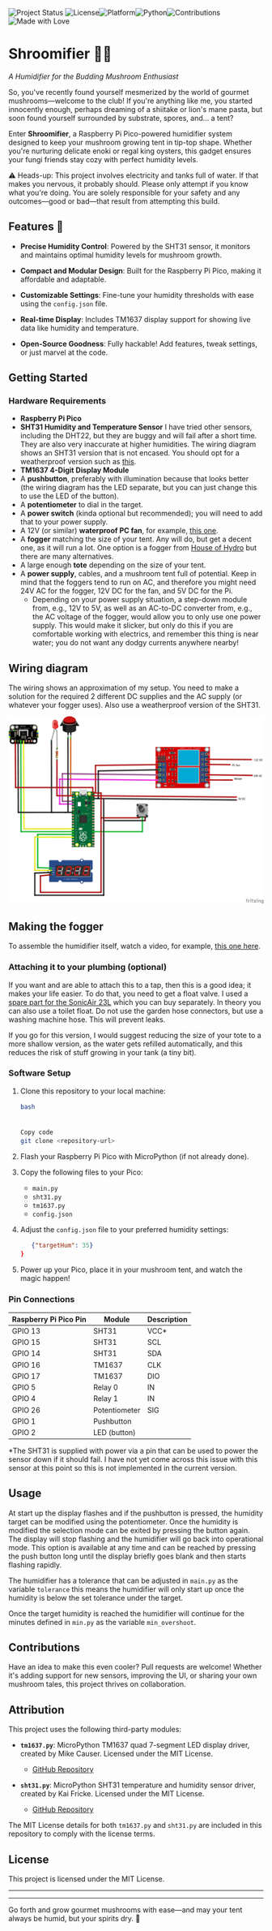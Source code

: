 ![Project Status](https://img.shields.io/badge/status-active-brightgreen.svg) ![License](https://img.shields.io/github/license/<username>/<repository>.svg)![Platform](https://img.shields.io/badge/platform-Raspberry%20Pi%20Pico-blue.svg)![Python](https://img.shields.io/badge/python-MicroPython%201.20+-brightgreen.svg)![Contributions](https://img.shields.io/badge/contributions-welcome-brightgreen.svg)![Made with Love](https://img.shields.io/badge/made%20with-%E2%9D%A4-red.svg)

# Shroomifier 🍄💨

*A Humidifier for the Budding Mushroom Enthusiast*

So, you've recently found yourself mesmerized by the world of gourmet mushrooms—welcome to the club! If you're anything like me, you started innocently enough, perhaps dreaming of a shiitake or lion's mane pasta, but soon found yourself surrounded by substrate, spores, and... a tent?

Enter **Shroomifier**, a Raspberry Pi Pico-powered humidifier system designed to keep your mushroom growing tent in tip-top shape. Whether you're nurturing delicate enoki or regal king oysters, this gadget ensures your fungi friends stay cozy with perfect humidity levels.

⚠️ Heads-up: This project involves electricity and tanks full of water. If that makes you nervous, it probably should. Please only attempt if you know what you're doing. You are solely responsible for your safety and any outcomes—good or bad—that result from attempting this build.

## Features 🚀

- **Precise Humidity Control**: Powered by the SHT31 sensor, it monitors and maintains optimal humidity levels for mushroom growth.

- **Compact and Modular Design**: Built for the Raspberry Pi Pico, making it affordable and adaptable.

- **Customizable Settings**: Fine-tune your humidity thresholds with ease using the `config.json` file.

- **Real-time Display**: Includes TM1637 display support for showing live data like humidity and temperature.

- **Open-Source Goodness**: Fully hackable! Add features, tweak settings, or just marvel at the code.

## Getting Started

### Hardware Requirements

- **Raspberry Pi Pico**
- **SHT31 Humidity and Temperature Sensor** I have tried other sensors, including the DHT22, but they are buggy and will fail after a short time. They are also very inaccurate at higher humidities. The wiring diagram shows an SHT31 version that is not encased. You should opt for a weatherproof version such as [this](https://www.dfrobot.com/product-2160.html).
- **TM1637 4-Digit Display Module**
- A **pushbutton**, preferably with illumination because that looks better (the wiring diagram has the LED separate, but you can just change this to use the LED of the button).
- A **potentiometer** to dial in the target.
- A **power switch** (kinda optional but recommended); you will need to add that to your power supply.
- A 12V (or similar) **waterproof PC fan**, for example, [this one](https://www.titan-cd.com/en/product/12V-DC-IP55-Waterproof-Dustproof-Case-Cooling-Fan-120mm/TFD-12025KW-Series.html).
- A **fogger** matching the size of your tent. Any will do, but get a decent one, as it will run a lot. One option is a fogger from [House of Hydro](https://thehouseofhydro.com/) but there are many alternatives.
- A large enough **tote** depending on the size of your tent.
- A **power supply**, cables, and a mushroom tent full of potential. Keep in mind that the foggers tend to run on AC, and therefore you might need 24V AC for the fogger, 12V DC for the fan, and 5V DC for the Pi.
     - Depending on your power supply situation, a step-down module from, e.g., 12V to 5V, as well as an AC-to-DC converter from, e.g., the AC voltage of the fogger, would allow you to only use one power supply. This would make it slicker, but only do this if you are comfortable working with electrics, and remember this thing is near water; you do not want any dodgy currents anywhere nearby!



## Wiring diagram

The wiring shows an approximation of my setup. You need to make a solution for the required 2 different DC supplies and the AC supply (or whatever your fogger uses). Also use a weatherproof version of the SHT31.

![wiring](wiring.png)

## Making the fogger

To assemble the humidifier itself, watch a video, for example, [this one here](https://www.youtube.com/watch?v=vmiO6Z_HLCE). 

### Attaching it to your plumbing (optional)

If you want and are able to attach this to a tap, then this is a good idea; it makes your life easier. To do that, you need to get a float valve. I used a [spare part for the SonicAir 23L](https://hydroponics.co.uk/products/sonic-air-23l-float-kit) which you can buy separately. In theory you can also use a toilet float. Do not use the garden hose connectors, but use a washing machine hose. This will prevent leaks. 

If you go for this version, I would suggest reducing the size of your tote to a more shallow version, as the water gets refilled automatically, and this reduces the risk of stuff growing in your tank (a tiny bit).

### Software Setup

1. Clone this repository to your local machine:

   ```bash
   bash
   
   
   Copy code
   git clone <repository-url>  
   ```

2. Flash your Raspberry Pi Pico with MicroPython (if not already done).

3. Copy the following files to your Pico:

   - `main.py`
   - `sht31.py`
   - `tm1637.py`
   - `config.json`

4. Adjust the `config.json` file to your preferred humidity settings:

   ```json
      {"targetHum": 35}
   }  
   ```

5. Power up your Pico, place it in your mushroom tent, and watch the magic happen!

### Pin Connections

| Raspberry Pi Pico Pin | Module        | Description |
| --------------------- | ------------- | ----------- |
| GPIO 13               | SHT31         | VCC*        |
| GPIO 15               | SHT31         | SCL         |
| GPIO 14               | SHT31         | SDA         |
| GPIO 16               | TM1637        | CLK         |
| GPIO 17               | TM1637        | DIO         |
| GPIO 5                | Relay 0       | IN          |
| GPIO 4                | Relay 1       | IN          |
| GPIO 26               | Potentiometer | SIG         |
| GPIO 1                | Pushbutton    |             |
| GPIO 2                | LED (button)  |             |

*The SHT31 is supplied with power via a pin that can be used to power the sensor down if it should fail. I have not yet come across this issue with this sensor at this point so this is not implemented in the current version. 

## Usage

At start up the display flashes and if the pushbutton is pressed, the humidity target can be modified using the potentiometer. Once the humidity is modified the selection mode can be exited by pressing the button again. The display will stop flashing and the humidifier will go back into operational mode. This option is available at any time and can be reached by pressing the push button long until the display briefly goes blank and then starts flashing rapidly. 

The humidifier has a tolerance that can be adjusted in `main.py` as the variable `tolerance` this means the humidifier will only start up once the humidity is below the set tolerance under the target. 

Once the target humidity is reached the humidifier will continue for the minutes defined in `min.py` as the variable `min_overshoot`.

## Contributions

Have an idea to make this even cooler? Pull requests are welcome! Whether it's adding support for new sensors, improving the UI, or sharing your own mushroom tales, this project thrives on collaboration.

## Attribution

This project uses the following third-party modules:

- **`tm1637.py`**: MicroPython TM1637 quad 7-segment LED display driver, created by Mike Causer. Licensed under the MIT License.
  - [GitHub Repository](https://github.com/mcauser/micropython-tm1637)

- **`sht31.py`**: MicroPython SHT31 temperature and humidity sensor driver, created by Kai Fricke. Licensed under the MIT License.
  - [GitHub Repository](https://github.com/kfricke/micropython-sht31)

The MIT License details for both `tm1637.py` and `sht31.py` are included in this repository to comply with the license terms.

## License

This project is licensed under the MIT License.

------

------

Go forth and grow gourmet mushrooms with ease—and may your tent always be humid, but your spirits dry. 🌱
